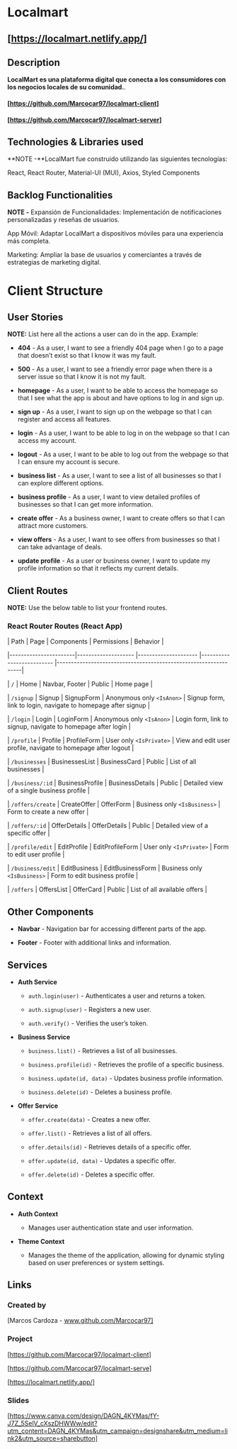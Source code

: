 # Localmart


## [https://localmart.netlify.app/]


## Description


**LocalMart es una plataforma digital que conecta a los consumidores con los negocios locales de su comunidad.**.


#### [https://github.com/Marcocar97/localmart-client]

#### [https://github.com/Marcocar97/localmart-server]


## Technologies & Libraries used


**NOTE -**LocalMart fue construido utilizando las siguientes tecnologías:

React, React Router, Material-UI (MUI), Axios, Styled Components


## Backlog Functionalities


**NOTE -** Expansión de Funcionalidades: Implementación de notificaciones personalizadas y reseñas de usuarios.

App Móvil: Adaptar LocalMart a dispositivos móviles para una experiencia más completa.

Marketing: Ampliar la base de usuarios y comerciantes a través de estrategias de marketing digital.



# Client Structure


## User Stories


**NOTE:** List here all the actions a user can do in the app. Example:


- **404** - As a user, I want to see a friendly 404 page when I go to a page that doesn’t exist so that I know it was my fault.

- **500** - As a user, I want to see a friendly error page when there is a server issue so that I know it is not my fault.

- **homepage** - As a user, I want to be able to access the homepage so that I see what the app is about and have options to log in and sign up.

- **sign up** - As a user, I want to sign up on the webpage so that I can register and access all features.

- **login** - As a user, I want to be able to log in on the webpage so that I can access my account.

- **logout** - As a user, I want to be able to log out from the webpage so that I can ensure my account is secure.

- **business list** - As a user, I want to see a list of all businesses so that I can explore different options.

- **business profile** - As a user, I want to view detailed profiles of businesses so that I can get more information.

- **create offer** - As a business owner, I want to create offers so that I can attract more customers.

- **view offers** - As a user, I want to see offers from businesses so that I can take advantage of deals.

- **update profile** - As a user or business owner, I want to update my profile information so that it reflects my current details.


## Client Routes


**NOTE:** Use the below table to list your frontend routes.


### React Router Routes (React App)


| Path                  | Page               | Components          | Permissions              | Behavior                                                        |

|-----------------------|-------------------- |--------------------- |-------------------------- |-----------------------------------------------------------------|

| `/`                   | Home                | Navbar, Footer       | Public                   | Home page                                                        |

| `/signup`             | Signup              | SignupForm           | Anonymous only `<IsAnon>` | Signup form, link to login, navigate to homepage after signup    |

| `/login`              | Login               | LoginForm            | Anonymous only `<IsAnon>` | Login form, link to signup, navigate to homepage after login     |

| `/profile`            | Profile             | ProfileForm          | User only `<IsPrivate>`  | View and edit user profile, navigate to homepage after logout    |

| `/businesses`         | BusinessesList      | BusinessCard         | Public                   | List of all businesses                                           |

| `/business/:id`       | BusinessProfile     | BusinessDetails      | Public                   | Detailed view of a single business profile                       |

| `/offers/create`      | CreateOffer         | OfferForm            | Business only `<IsBusiness>` | Form to create a new offer                                       |

| `/offers/:id`         | OfferDetails        | OfferDetails         | Public                   | Detailed view of a specific offer                                |

| `/profile/edit`       | EditProfile         | EditProfileForm      | User only `<IsPrivate>`  | Form to edit user profile                                       |

| `/business/edit`      | EditBusiness        | EditBusinessForm     | Business only `<IsBusiness>` | Form to edit business profile                                    |

| `/offers`             | OffersList          | OfferCard            | Public                   | List of all available offers                                    |


## Other Components


- **Navbar** - Navigation bar for accessing different parts of the app.

- **Footer** - Footer with additional links and information.


## Services


- **Auth Service**

  - `auth.login(user)` - Authenticates a user and returns a token.

  - `auth.signup(user)` - Registers a new user.

  - `auth.verify()` - Verifies the user’s token.


- **Business Service**

  - `business.list()` - Retrieves a list of all businesses.

  - `business.profile(id)` - Retrieves the profile of a specific business.

  - `business.update(id, data)` - Updates business profile information.

  - `business.delete(id)` - Deletes a business profile.


- **Offer Service**

  - `offer.create(data)` - Creates a new offer.

  - `offer.list()` - Retrieves a list of all offers.

  - `offer.details(id)` - Retrieves details of a specific offer.

  - `offer.update(id, data)` - Updates a specific offer.

  - `offer.delete(id)` - Deletes a specific offer.


## Context


- **Auth Context**

  - Manages user authentication state and user information.


- **Theme Context**

  - Manages the theme of the application, allowing for dynamic styling based on user preferences or system settings.


## Links

### Created by


[Marcos Cardoza - www.github.com/Marcocar97]


### Project


[https://github.com/Marcocar97/localmart-client]


[https://github.com/Marcocar97/localmart-serve]


[https://localmart.netlify.app/]


### Slides


[https://www.canva.com/design/DAGN_4KYMas/fY-J7Z_5SelV_cXszDHWWw/edit?utm_content=DAGN_4KYMas&utm_campaign=designshare&utm_medium=link2&utm_source=sharebutton]


